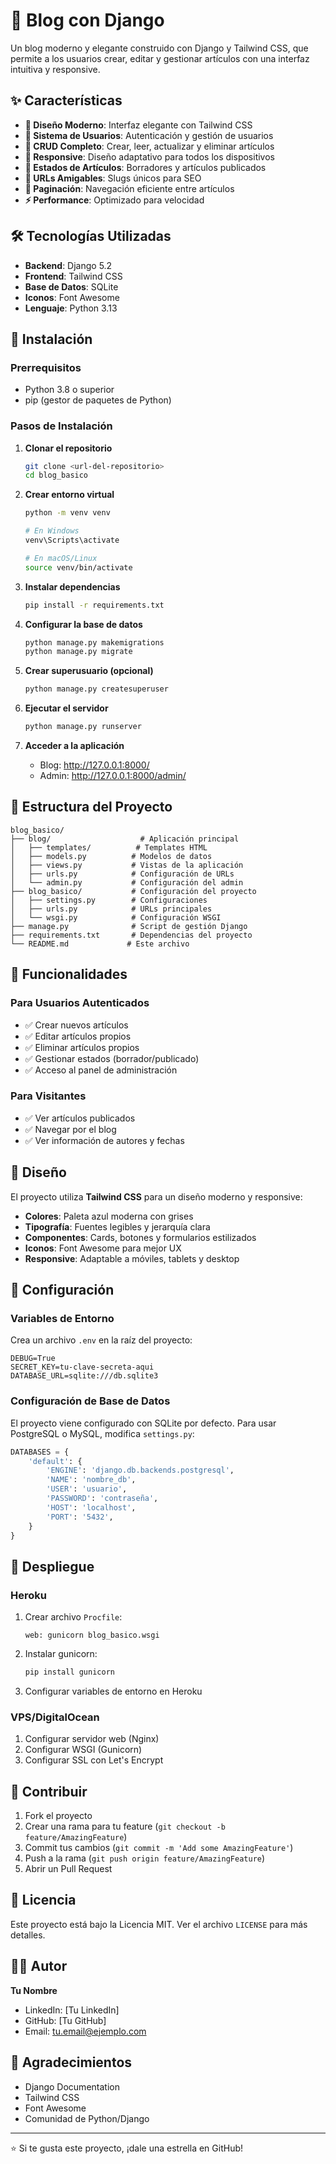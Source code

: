 # 📝 Blog con Django

Un blog moderno y elegante construido con Django y Tailwind CSS, que permite a los usuarios crear, editar y gestionar artículos con una interfaz intuitiva y responsive.

## ✨ Características

- **🎨 Diseño Moderno**: Interfaz elegante con Tailwind CSS
- **👤 Sistema de Usuarios**: Autenticación y gestión de usuarios
- **📝 CRUD Completo**: Crear, leer, actualizar y eliminar artículos
- **📱 Responsive**: Diseño adaptativo para todos los dispositivos
- **🔄 Estados de Artículos**: Borradores y artículos publicados
- **🔗 URLs Amigables**: Slugs únicos para SEO
- **📄 Paginación**: Navegación eficiente entre artículos
- **⚡ Performance**: Optimizado para velocidad

## 🛠️ Tecnologías Utilizadas

- **Backend**: Django 5.2
- **Frontend**: Tailwind CSS
- **Base de Datos**: SQLite
- **Iconos**: Font Awesome
- **Lenguaje**: Python 3.13

## 🚀 Instalación

### Prerrequisitos

- Python 3.8 o superior
- pip (gestor de paquetes de Python)

### Pasos de Instalación

1. **Clonar el repositorio**
   ```bash
   git clone <url-del-repositorio>
   cd blog_basico
   ```

2. **Crear entorno virtual**
   ```bash
   python -m venv venv
   
   # En Windows
   venv\Scripts\activate
   
   # En macOS/Linux
   source venv/bin/activate
   ```

3. **Instalar dependencias**
   ```bash
   pip install -r requirements.txt
   ```

4. **Configurar la base de datos**
   ```bash
   python manage.py makemigrations
   python manage.py migrate
   ```

5. **Crear superusuario (opcional)**
   ```bash
   python manage.py createsuperuser
   ```

6. **Ejecutar el servidor**
   ```bash
   python manage.py runserver
   ```

7. **Acceder a la aplicación**
   - Blog: http://127.0.0.1:8000/
   - Admin: http://127.0.0.1:8000/admin/

## 📁 Estructura del Proyecto

```
blog_basico/
├── blog/                    # Aplicación principal
│   ├── templates/          # Templates HTML
│   ├── models.py          # Modelos de datos
│   ├── views.py           # Vistas de la aplicación
│   ├── urls.py            # Configuración de URLs
│   └── admin.py           # Configuración del admin
├── blog_basico/           # Configuración del proyecto
│   ├── settings.py        # Configuraciones
│   ├── urls.py            # URLs principales
│   └── wsgi.py            # Configuración WSGI
├── manage.py              # Script de gestión Django
├── requirements.txt       # Dependencias del proyecto
└── README.md             # Este archivo
```

## 🎯 Funcionalidades

### Para Usuarios Autenticados
- ✅ Crear nuevos artículos
- ✅ Editar artículos propios
- ✅ Eliminar artículos propios
- ✅ Gestionar estados (borrador/publicado)
- ✅ Acceso al panel de administración

### Para Visitantes
- ✅ Ver artículos publicados
- ✅ Navegar por el blog
- ✅ Ver información de autores y fechas

## 🎨 Diseño

El proyecto utiliza **Tailwind CSS** para un diseño moderno y responsive:

- **Colores**: Paleta azul moderna con grises
- **Tipografía**: Fuentes legibles y jerarquía clara
- **Componentes**: Cards, botones y formularios estilizados
- **Iconos**: Font Awesome para mejor UX
- **Responsive**: Adaptable a móviles, tablets y desktop

## 🔧 Configuración

### Variables de Entorno

Crea un archivo `.env` en la raíz del proyecto:

```env
DEBUG=True
SECRET_KEY=tu-clave-secreta-aqui
DATABASE_URL=sqlite:///db.sqlite3
```

### Configuración de Base de Datos

El proyecto viene configurado con SQLite por defecto. Para usar PostgreSQL o MySQL, modifica `settings.py`:

```python
DATABASES = {
    'default': {
        'ENGINE': 'django.db.backends.postgresql',
        'NAME': 'nombre_db',
        'USER': 'usuario',
        'PASSWORD': 'contraseña',
        'HOST': 'localhost',
        'PORT': '5432',
    }
}
```

## 🚀 Despliegue

### Heroku

1. Crear archivo `Procfile`:
   ```
   web: gunicorn blog_basico.wsgi
   ```

2. Instalar gunicorn:
   ```bash
   pip install gunicorn
   ```

3. Configurar variables de entorno en Heroku

### VPS/DigitalOcean

1. Configurar servidor web (Nginx)
2. Configurar WSGI (Gunicorn)
3. Configurar SSL con Let's Encrypt

## 🤝 Contribuir

1. Fork el proyecto
2. Crear una rama para tu feature (`git checkout -b feature/AmazingFeature`)
3. Commit tus cambios (`git commit -m 'Add some AmazingFeature'`)
4. Push a la rama (`git push origin feature/AmazingFeature`)
5. Abrir un Pull Request

## 📝 Licencia

Este proyecto está bajo la Licencia MIT. Ver el archivo `LICENSE` para más detalles.

## 👨‍💻 Autor

**Tu Nombre**
- LinkedIn: [Tu LinkedIn]
- GitHub: [Tu GitHub]
- Email: tu.email@ejemplo.com

## 🙏 Agradecimientos

- Django Documentation
- Tailwind CSS
- Font Awesome
- Comunidad de Python/Django

---

⭐ Si te gusta este proyecto, ¡dale una estrella en GitHub! 